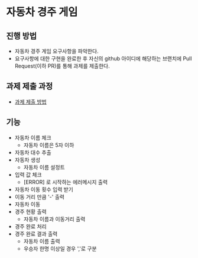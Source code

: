 # 자동차 경주 게임
## 진행 방법
* 자동차 경주 게임 요구사항을 파악한다.
* 요구사항에 대한 구현을 완료한 후 자신의 github 아이디에 해당하는 브랜치에 Pull Request(이하 PR)를 통해 과제를 제출한다.

## 과제 제출 과정
* [과제 제출 방법](https://github.com/next-step/nextstep-docs/tree/master/precourse)

## 기능
* 자동차 이름 체크
  * 자동차 이름은 5자 이하
* 자동차 대수 추출
* 자동차 생성
  * 자동차 이름 설정트
* 입력 값 체크
  * [ERROR] 로 시작하는 에러메시지 출력
* 자동차 이동 횟수 입력 받기
* 이동 거리 만큼 '-' 출력 
* 자동차 이동
* 경주 현황 출력
  * 자동차 이름과 이동거리 출력
* 경주 완료 처리
* 경주 완료 결과 출력
  * 자동차 이름 출력
  * 우승자 한명 이상일 경우 ','로 구분